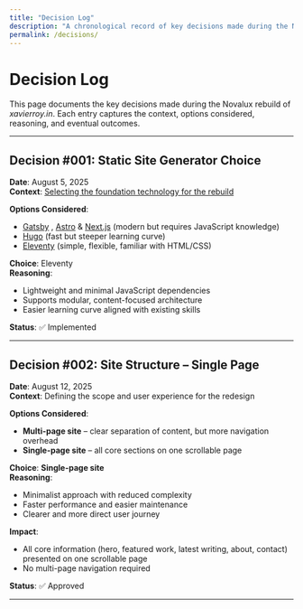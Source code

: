 ```yaml
---
title: "Decision Log"
description: "A chronological record of key decisions made during the Novalux rebuild, with reasoning and outcomes."
permalink: /decisions/
---
```


# Decision Log

This page documents the key decisions made during the Novalux rebuild of <em>xavierroy.in</em>. Each entry captures the context, options considered, reasoning, and eventual outcomes.

---

## Decision #001: Static Site Generator Choice  
**Date**: August 5, 2025  
**Context**: [Selecting the foundation technology for the rebuild](blog/intro-to-novalux.md)

**Options Considered**:  
- [Gatsby](https://www.gatsbyjs.com/) , [Astro](https://astro.build/) & [Next.js](https://nextjs.org/) (modern but requires JavaScript knowledge)  
- [Hugo](https://gohugo.io/) (fast but steeper learning curve)  
- [Eleventy](https://11ty.dev/) (simple, flexible, familiar with HTML/CSS)  

**Choice**: Eleventy  
**Reasoning**:  
- Lightweight and minimal JavaScript dependencies  
- Supports modular, content-focused architecture  
- Easier learning curve aligned with existing skills  

**Status**: ✅ Implemented  

---

## Decision #002: Site Structure – Single Page  
**Date**: August 12, 2025  
**Context**: Defining the scope and user experience for the redesign  

**Options Considered**:  
- **Multi-page site** – clear separation of content, but more navigation overhead  
- **Single-page site** – all core sections on one scrollable page  

**Choice**: **Single-page site**  
**Reasoning**:  
- Minimalist approach with reduced complexity  
- Faster performance and easier maintenance  
- Clearer and more direct user journey  

**Impact**:  
- All core information (hero, featured work, latest writing, about, contact) presented on one scrollable page  
- No multi-page navigation required  

**Status**: ✅ Approved  

---
